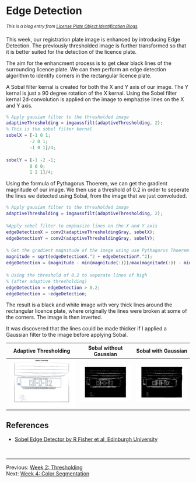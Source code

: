 **Edge Detection**
========================
<sup>*This is a blog entry from [License Plate Object Identification Blogs](./README.md).*</sup>

This week, our registration plate image is enhanced by introducing Edge Detection. The previously thresholded image is further transformed so that it is better suited for the detection of the licence plate.

The aim for the enhancment process is to get clear black lines of the surrounding licence plate. We can then perform an edge detection algorithm to identify corners in the rectangular licence plate. 

A Sobal filter kernal is created for both the X and Y axis of our image. The Y kernal is just a 90 degree rotation of the X kernal.
Using the Sobel filter kernal 2d-convolution is applied on the image to emphazise lines on the X and Y axis.

```matlab
% Apply gausian filter to the thresholded image
adaptiveThresholding = imgaussfilt(adaptiveThresholding, 2);
% This is the sobel filter kernal
sobelX = [-1 0 1;
         -2 0 1;
         -1 0 1]/4;
     
sobelY = [-1 -2 -1;
         0 0 0;
         1 2 1]/4;
```
         
Using the formula of Pythagorus Thoerem, we can get the gradient magnitude of our image. We then use a threshold of 0.2 in order to seperate the lines we detected using Sobal, from the image that we just convoluded. 

```matlab
% Apply gausian filter to the thresholded image
adaptiveThresholding = imgaussfilt(adaptiveThresholding, 2);

%Apply sobel filter to emphasize lines on the X and Y axis
edgeDetectionX = conv2(adaptiveThresholdingGray, sobelX);
edgeDetectionY = conv2(adaptiveThresholdingGray, sobelY);

% Get the gradient magnitude of the image using use Pythagorus Thoerem
magnitude = sqrt(edgeDetectionX.^2 + edgeDetectionY.^2);
edgeDetection = (magnitude - min(magnitude(:)))/max(magnitude(:)) - min(magnitude(:));

% Using the threshold of 0.2 to seperate lines of high 
% (after adaptive thresholding)
edgeDetection = edgeDetection > 0.2;
edgeDetection = ~edgeDetection;
```

The result is a black and white image with very thick lines around the rectangular licence plate, where originally the lines were broken at some of the corners. The image is then inverted.


It was discovered that the lines could be made thicker if I applied a Gaussian filter to the image before applying Sobal.

| Adaptive Thresholding | Sobal without Gaussian | Sobal with Gaussian|
| :---: |:---:| :---:|
| ![Global Thresholding](./img/week2-adaptive-thresholding.jpg) | ![Sobal without Gaussian](./img/week3-sobel-without-gaus.jpg) |![Sobal with Gaussian](./img/week3-sobel-with-gaus.jpg) |

References
------------------------
* [Sobel Edge Detector by R Fisher et al, Edinburgh University][1]  

[1]: http://homepages.inf.ed.ac.uk/rbf/HIPR2/sobel.htm "Sobel Edge Detector"
<br>

------------------------
Previous: [Week 2: Thresholding](./week2.md)  
Next: [Week 4: Color Segmentation](./week4.md)